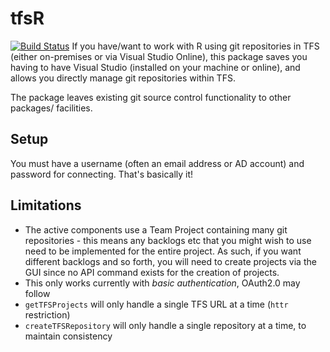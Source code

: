 # tfsR
[![Build Status](https://travis-ci.org/stephlocke/tfsR.png?branch=master)](https://travis-ci.org/stephlocke/tfsR)
If you have/want to work with R using git repositories in TFS (either on-premises or via Visual Studio Online), this package saves you having to have Visual Studio (installed on your machine or online), and allows you directly manage git repositories within TFS.

The package leaves existing git source control functionality to other packages/ facilities.

## Setup

You must have a username (often an email address or AD account) and password for connecting. That's basically it!


## Limitations

- The active components use a Team Project containing many git repositories - this means any backlogs etc that you might wish to use need to be implemented for the entire project. As such, if you want different backlogs and so forth, you will need to create projects via the GUI since no API command exists for the creation of projects.
- This only works currently with *basic authentication*, OAuth2.0 may follow
- `getTFSProjects` will only handle a single TFS URL at a time (`httr` restriction)
- `createTFSRepository` will only handle a single repository at a time, to maintain consistency
